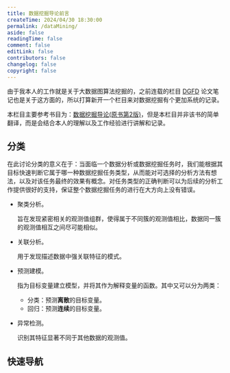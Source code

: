 ```yaml
---
title: 数据挖掘导论前言
createTime: 2024/04/30 18:30:00
permalink: /dataMining/
aside: false
readingTime: false
comment: false
editLink: false
contributors: false
changelog: false
copyright: false
---
```

由于我本人的工作就是关于大数据图算法挖掘的，之前连载的栏目 [DGFD](/paperNote/9hfux33n/) 论文笔记也是关于这方面的，所以打算新开一个栏目来对数据挖掘有个更加系统的记录。

本栏目主要参考书目为：[数据挖掘导论(原书第2版)](https://book.douban.com/subject/34798830/)，但是本栏目并非该书的简单翻译，而是会结合本人的理解以及工作经验进行讲解和记录。

## 分类
在此讨论分类的意义在于：当面临一个数据分析或数据挖掘任务时，我们能根据其目标快速判断它属于哪一种数据挖掘任务类型，从而能对可选择的分析方法有想法，以及对该任务最终的效果有概念。对任务类型的正确判断可以为后续的分析工作提供很好的支持，保证整个数据挖掘任务的进行在大方向上没有错误。

- 聚类分析。

	旨在发现紧密相关的观测值组群，使得属于不同簇的观测值相比，数据同一簇的观测值相互之间尽可能相似。

- 关联分析。

	用于发现描述数据中强关联特征的模式。

- 预测建模。

	指为目标变量建立模型，并将其作为解释变量的函数。其中又可以分为两类：
	- 分类：预测**离散**的目标变量。
	- 回归：预测**连续**的目标变量。

- 异常检测。

	识别其特征显著不同于其他数据的观测值。

## 快速导航
<CardGrid>
  <LinkCard title="数据" href="/dataMining/2lllinx7/" />
  <LinkCard title="关联分析" href="/dataMining/j32xc8g7/" />
</CardGrid>
